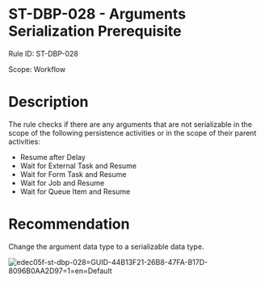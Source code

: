 ﻿# ST-DBP-028 - Arguments Serialization Prerequisite

Rule ID: ST-DBP-028

Scope: Workflow

# Description

The rule checks if there are any arguments that are not serializable in the scope of the following persistence activities or in the scope of their parent activities:

* Resume after Delay
* Wait for External Task and Resume
* Wait for Form Task and Resume
* Wait for Job and Resume
* Wait for Queue Item and Resume

# Recommendation

Change the argument data type to a serializable data type.

![edec05f-st-dbp-028=GUID-44B13F21-26B8-47FA-B17D-8096B0AA2D97=1=en=Default](/images/edec05f-st-dbp-028=GUID-44B13F21-26B8-47FA-B17D-8096B0AA2D97=1=en=Default.png)

